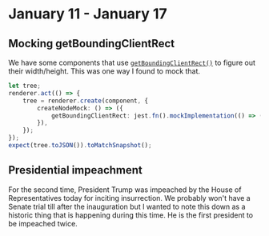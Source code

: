 # January 11 - January 17

## Mocking getBoundingClientRect

We have some components that use [`getBoundingClientRect()`](https://developer.mozilla.org/en-US/docs/Web/API/Element/getBoundingClientRect) to figure out their width/height. This was one way I found to mock that.

```typescript
let tree;
renderer.act(() => {
    tree = renderer.create(component, {
        createNodeMock: () => ({
            getBoundingClientRect: jest.fn().mockImplementation(() => ({ width: 1000 })),
        }),
    });
});
expect(tree.toJSON()).toMatchSnapshot();
```

## Presidential impeachment

For the second time, President Trump was impeached by the House of Representatives today for inciting insurrection. We probably won't have a Senate trial till after the inauguration but I wanted to note this down as a historic thing that is happening during this time. He is the first president to be impeached twice.

